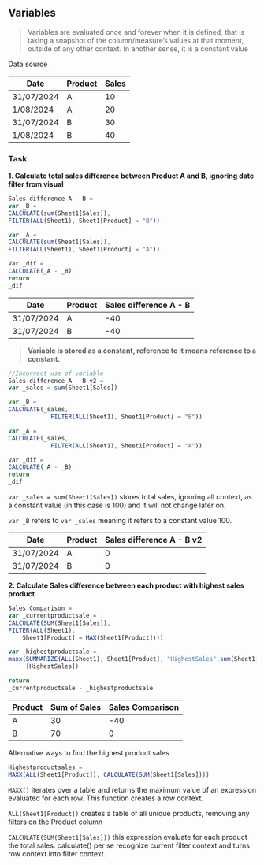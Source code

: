 ## Variables

> Variables are evaluated once and forever when it is defined, that is taking a snapshot of the column/measure’s values at that moment, outside of any other context. In another sense, it is a constant value


Data source

| Date | Product | Sales |
| --- | --- | --- |
| 31/07/2024 | A | 10 |
| 1/08/2024 | A | 20 |
| 31/07/2024 | B | 30 |
| 1/08/2024 | B | 40 |


### Task

**1. Calculate total sales difference between Product A and B, ignoring date filter from visual**

```jsx
Sales difference A - B = 
var _B = 
CALCULATE(sum(Sheet1[Sales]),
FILTER(ALL(Sheet1), Sheet1[Product] = "B"))

var _A =
CALCULATE(sum(Sheet1[Sales]),
FILTER(ALL(Sheet1), Sheet1[Product] = "A"))

Var _dif =
CALCULATE(_A - _B)
return
_dif
```

| Date | Product | Sales difference A - B |
| --- | --- | --- |
| 31/07/2024 | A | -40 |
| 31/07/2024 | B | -40 |

> **Variable is stored as a constant, reference to it means reference to a constant.**
> 



```jsx
//Incorrect use of variable
Sales difference A - B v2 = 
var _sales = sum(Sheet1[Sales])

var _B = 
CALCULATE(_sales,
			FILTER(ALL(Sheet1), Sheet1[Product] = "B"))

var _A =
CALCULATE(_sales,
			FILTER(ALL(Sheet1), Sheet1[Product] = "A"))

Var _dif =
CALCULATE(_A - _B)
return
_dif
```

`var _sales = sum(Sheet1[Sales])` stores total sales, ignoring all context, as a constant value (in this case is 100) and it will not change later on.

`var _B` refers to `var _sales` meaning it refers to a constant value 100.

| Date | Product | Sales difference A - B v2 |
| --- | --- | --- |
| 31/07/2024 | A | 0 |
| 31/07/2024 | B | 0 |


**2. Calculate Sales difference between each product with highest sales product**

```jsx
Sales Comparison = 
var _currentproductsale =
CALCULATE(SUM(Sheet1[Sales]),
FILTER(ALL(Sheet1), 
    Sheet1[Product] = MAX(Sheet1[Product])))

var _highestproductsale =
maxx(SUMMARIZE(ALL(Sheet1), Sheet1[Product], "HighestSales",sum(Sheet1[Sales])),
     [HighestSales])

return
_currentproductsale - _highestproductsale
```

| Product | Sum of Sales | Sales Comparison |
| --- | --- | --- |
| A | 30 | -40 |
| B | 70 | 0 |

Alternative ways to find the highest product sales

```jsx
Highestproductsales = 
MAXX(ALL(Sheet1[Product]), CALCULATE(SUM(Sheet1[Sales])))
```

`MAXX()` iterates over a table and returns the maximum value of an expression evaluated for each row. This function creates a row context.

`ALL(Sheet1[Product])` creates a table of all unique products, removing any filters on the Product column

`CALCULATE(SUM(Sheet1[Sales]))` this expression evaluate for each product the total sales. calculate() per se recognize current filter context and turns row context into filter context.